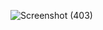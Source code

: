 ![Screenshot (403)](https://github.com/user-attachments/assets/089556ef-0cae-4617-896a-b07a0b393037)
